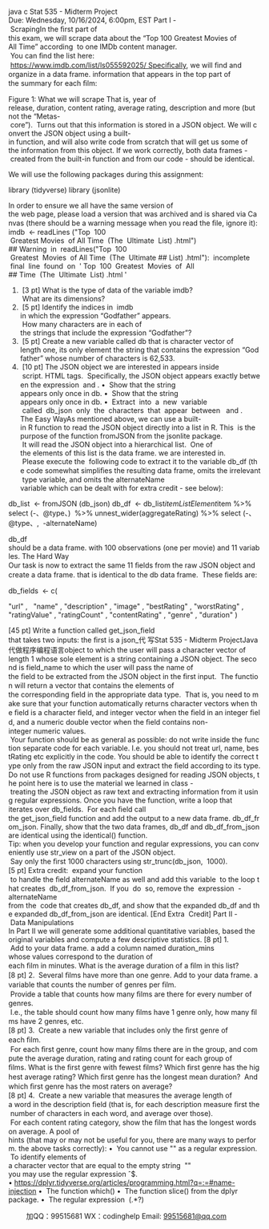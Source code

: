 java c
Stat 535 - Midterm Project
Due: Wednesday, 10/16/2024, 6:00pm, EST
Part I - ScrapingIn the ﬁrst part of this exam, we will scrape data about the “Top 100 Greatest Movies of All Time” according  to one IMDb content manager.  You can ﬁnd the list here:  https://www.imdb.com/list/ls055592025/ Speciﬁcally, we will ﬁnd and organize in a data frame. information that appears in the top part of the summary for each ﬁlm:

Figure 1: What we will scrape
That is, year of release, duration, content rating, average rating, description and more (but not the “Metas- core”).  Turns out that this information is stored in a JSON object. We will convert the JSON object using a built-in function, and will also write code from scratch that will get us some of the information from this object. If we work correctly, both data frames - created from the built-in function and from our code - should be identical.


We will use the following packages during this assignment:


library (tidyverse)
library (jsonlite)


In order to ensure we all have the same version of the web page, please load a version that was archived and is shared via Canvas (there should be a warning message when you read the ﬁle, ignore it):
imdb  <- readLines ("Top  100  Greatest Movies  of All Time  (The  Ultimate  List) .html")                 
## Warning  in  readLines("Top  100  Greatest  Movies  of All Time  (The  Ultimate
## List) .html"):  incomplete  final  line  found  on  ' Top  100  Greatest  Movies  of  All ## Time  (The  Ultimate  List) .html '
1.  [3 pt] What is the type of data of the variable imdb?  What are its dimensions?
1.  [5 pt] Identify the indices in  imdb in which the expression “Godfather” appears.  How many characters are in each of the strings that include the expression “Godfather”?
2.  [5 pt] Create a new variable called db that is character vector of length one, its only element the string that contains the expression “Godfather” whose number of characters is 62,533.
3.  [10 pt] The JSON object we are interested in appears inside  script. HTML tags.  Speciﬁcally, the JSON object appears exactly between the expression  and
.
•  Show that the string  appears only once in db.
•  Show that the string  appears only once in db.
•  Extract  into  a  new  variable  called  db_json  only  the  characters  that  appear  between   and .
The Easy WayAs mentioned above, we can use a built-in R function to read the JSON object directly into a list in R. This  is the purpose of the function fromJSON from the jsonlite package.  It will read the JSON object into a hierarchical list.  One of the elements of this list is the data frame. we are interested in.  Please execute the  following code to extract it to the variable db_df (the code somewhat simpliﬁes the resulting data frame, omits the irrelevant type variable, and omits the alternateName variable which can be dealt with for extra credit - see below):


db_list  <- fromJSON (db_json)
db_df  <-
db_list$itemListElement$item %>%
select (-、@type、)  %>%
unnest_wider(aggregateRating) %>%
select (-、@type、,  -alternateName)


db_df should be a data frame. with 100 observations (one per movie) and 11 variables.
The Hard Way
Our task is now to extract the same 11 ﬁelds from the raw JSON object and create a data frame. that is identical to the db data frame.  These ﬁelds are:


db_fields  <-
c(






"url" ,   "name" ,
"description" ,
"image" ,
"bestRating" ,
"worstRating" ,
"ratingValue" ,
"ratingCount" ,
"contentRating" ,
"genre" ,
"duration"
)

[45 pt] Write a function called get_json_field that takes two inputs: the ﬁrst is a json_代 写Stat 535 - Midterm ProjectJava
代做程序编程语言object to which the user will pass a character vector of length 1 whose sole element is a string containing a JSON object. The second is field_name to which the user will pass the name of the ﬁeld to be extracted from the JSON object in the ﬁrst input.  The function will return a vector that contains the elements of the corresponding ﬁeld in the appropriate data type.  That is, you need to make sure that your function automatically returns character vectors when the ﬁeld is a character ﬁeld, and integer vector when the ﬁeld in an integer ﬁeld, and a numeric double vector when the ﬁeld contains non-integer numeric values.  Your function should be as general as possible: do not write inside the function separate code for each variable. I.e. you should not treat url, name, bestRating etc explicitly in the code. You should be able to identify the correct type only from the raw JSON input and extract the ﬁeld according to its type.Do not use R functions from packages designed for reading JSON objects, the point here is to use the material we learned in class - treating the JSON object as raw text and extracting information from it using regular expressions.
Once you have the function, write a loop that iterates over db_fields.  For each ﬁeld call the get_json_field function and add the output to a new data frame. db_df_from_json.
Finally, show that the two data frames, db_df and db_df_from_json are identical using the identical() function.
Tip: when you develop your function and regular expressions, you can conveniently use str_view on a part of the JSON object.  Say only the ﬁrst 1000 characters using str_trunc(db_json,  1000).[5 pt] Extra credit:  expand your function  to handle the ﬁeld alternateName as well and add this variable  to the loop that creates  db_df_from_json.  If you  do  so, remove the  expression  -alternateName from the  code that creates db_df, and show that the expanded db_df and the expanded db_df_from_json are identical. [End Extra  Credit]
Part II - Data Manipulations
In Part II we will generate some additional quantitative variables, based the original variables and compute a few descriptive statistics.
[8 pt] 1.  Add to your data frame. a add a column named duration_mins whose values correspond to the duration of each ﬁlm in minutes. What is the average duration of a ﬁlm in this list?[8 pt] 2.  Several ﬁlms have more than one genre. Add to your data frame. a variable that counts the number of genres per ﬁlm.  Provide a table that counts how many ﬁlms are there for every number of genres.  I.e., the table should count how many ﬁlms have 1 genre only, how many ﬁlms have 2 genres, etc.
[8 pt] 3.  Create a new variable that includes only the ﬁrst genre of each ﬁlm.  For each ﬁrst genre, count how many ﬁlms there are in the group, and compute the average duration, rating and rating count for each group of ﬁlms. What is the ﬁrst genre with fewest ﬁlms? Which ﬁrst genre has the highest average rating? Which ﬁrst genre has the longest mean duration?  And which ﬁrst genre has the most raters on average?[8 pt] 4.  Create a new variable that measures the average length of a word in the description ﬁeld (that is, for each description measure ﬁrst the number of characters in each word, and average over those).  For each content rating category, show the ﬁlm that has the longest words on average.
A pool of hints (that may or may not be useful for you, there are many ways to perform. the above tasks correctly):
•  You cannot use "" as a regular expression.  To identify elements of a character vector that are equal to the empty string  "" you may use the regular expression ˆ$.
• https://dplyr.tidyverse.org/articles/programming.html?q=:=#name-injection
•  The function which()
•  The function slice() from the dplyr package.
•  The regular expression  (.*?)





         
加QQ：99515681  WX：codinghelp  Email: 99515681@qq.com
